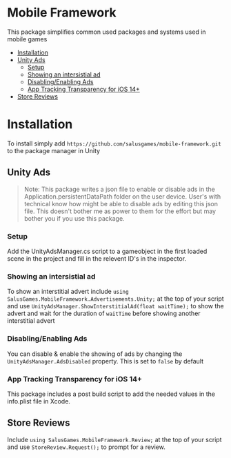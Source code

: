 # Mobile Framework

This package simplifies common used packages and systems used in mobile games

- [Installation](https://github.com/salusgames/mobile-framework#installation)
- [Unity Ads](https://github.com/salusgames/mobile-framework#unity-ads)
  - [Setup](https://github.com/salusgames/mobile-framework#setup)
  - [Showing an intersistial ad](https://github.com/salusgames/mobile-framework#showing-an-intersistial-ad)
  - [Disabling/Enabling Ads](https://github.com/salusgames/mobile-framework#disablingenabling-ads)
  - [App Tracking Transparency for iOS 14+](https://github.com/salusgames/mobile-framework#app-tracking-transparency-for-ios-14)
- [Store Reviews](https://github.com/salusgames/mobile-framework#store-reviews)

# Installation
To install simply add `https://github.com/salusgames/mobile-framework.git` to the package manager in Unity

## Unity Ads
> Note: This package writes a json file to enable or disable ads in the Application.persistentDataPath folder on the user device. User's with technical know how might be able to disable ads by editing this json file. This doesn't bother me as power to them for the effort but may bother you if you use this package.

### Setup
Add the UnityAdsManager.cs script to a gameobject in the first loaded scene in the project and fill in the relevent ID's in the inspector.

### Showing an intersistial ad
To show an interstitial advert include `using SalusGames.MobileFramework.Advertisements.Unity;` at the top of your script and use `UnityAdsManager.ShowInterstitialAd(float waitTime);` to show the advert and wait for the duration of `waitTime` before showing another interstitial advert 

### Disabling/Enabling Ads
You can disable & enable the showing of ads by changing the `UnityAdsManager.AdsDisabled` property. This is set to `false` by default

### App Tracking Transparency for iOS 14+
This package includes a post build script to add the needed values in the info.plist file in Xcode.

## Store Reviews
Include `using SalusGames.MobileFramework.Review;` at the top of your script and use `StoreReview.Request();` to prompt for a review.
